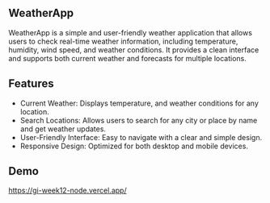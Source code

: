  ## WeatherApp
WeatherApp is a simple and user-friendly weather application that allows users to check real-time weather information, including temperature, humidity, wind speed, and weather conditions. It provides a clean interface and supports both current weather and forecasts for multiple locations.

## Features
- Current Weather: Displays temperature, and weather conditions for any location.
- Search Locations: Allows users to search for any city or place by name and get weather updates.
- User-Friendly Interface: Easy to navigate with a clear and simple design.
- Responsive Design: Optimized for both desktop and mobile devices.

## Demo
https://gi-week12-node.vercel.app/
